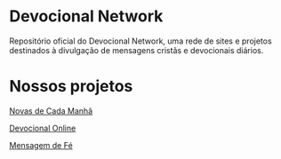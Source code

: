 # Devocional Network
Repositório oficial do Devocional Network, uma rede de sites e projetos destinados à divulgação de mensagens cristãs e devocionais diários.

# Nossos projetos
[Novas de Cada Manhã](https://novasdecadamanha.com.br/)

[Devocional Online](https://devocionalonline.com.br/)

[Mensagem de Fé](https://mensagemdefe.com.br/)
